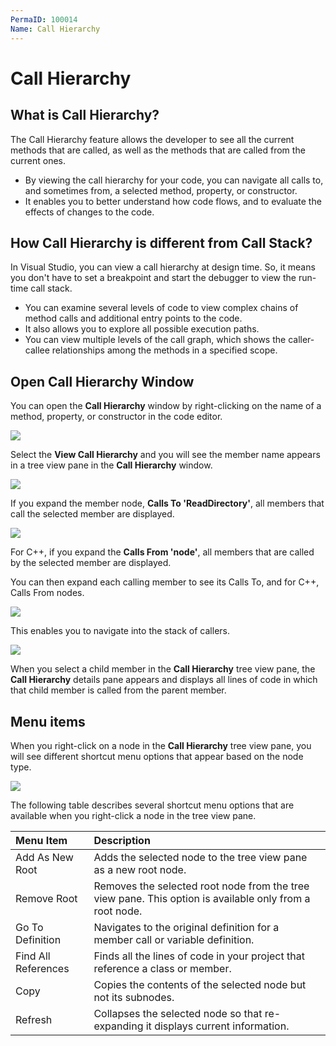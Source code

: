 ```yaml
---
PermaID: 100014
Name: Call Hierarchy
---
```


# Call Hierarchy

## What is Call Hierarchy?

The Call Hierarchy feature allows the developer to see all the current methods that are called, as well as the methods that are called from the current ones.

 - By viewing the call hierarchy for your code, you can navigate all calls to, and sometimes from, a selected method, property, or constructor. 
 - It enables you to better understand how code flows, and to evaluate the effects of changes to the code. 

## How Call Hierarchy is different from Call Stack?

In Visual Studio, you can view a call hierarchy at design time. So, it means you don't have to set a breakpoint and start the debugger to view the run-time call stack. 

 - You can examine several levels of code to view complex chains of method calls and additional entry points to the code. 
 - It also allows you to explore all possible execution paths.
 - You can view multiple levels of the call graph, which shows the caller-callee relationships among the methods in a specified scope.

## Open Call Hierarchy Window

You can open the **Call Hierarchy** window by right-clicking on the name of a method, property, or constructor in the code editor.

<img src="https://raw.githubusercontent.com/zzzprojects/learn-orm/master/tutorials/visual-studio/images/call-hierarchy-1.png">

Select the **View Call Hierarchy** and you will see the member name appears in a tree view pane in the **Call Hierarchy** window. 

<img src="https://raw.githubusercontent.com/zzzprojects/learn-orm/master/tutorials/visual-studio/images/call-hierarchy-2.png">

If you expand the member node, **Calls To 'ReadDirectory'**, all members that call the selected member are displayed. 

<img src="https://raw.githubusercontent.com/zzzprojects/learn-orm/master/tutorials/visual-studio/images/call-hierarchy-3.png">

For C++, if you expand the **Calls From 'node'**, all members that are called by the selected member are displayed.

You can then expand each calling member to see its Calls To, and for C++, Calls From nodes. 

<img src="https://raw.githubusercontent.com/zzzprojects/learn-orm/master/tutorials/visual-studio/images/call-hierarchy-4.png">

This enables you to navigate into the stack of callers.

<img src="https://raw.githubusercontent.com/zzzprojects/learn-orm/master/tutorials/visual-studio/images/call-hierarchy-5.png">

When you select a child member in the **Call Hierarchy** tree view pane, the **Call Hierarchy** details pane appears and displays all lines of code in which that child member is called from the parent member.

## Menu items

When you right-click on a node in the **Call Hierarchy** tree view pane, you will see different shortcut menu options that appear based on the node type.

<img src="https://raw.githubusercontent.com/zzzprojects/learn-orm/master/tutorials/visual-studio/images/call-hierarchy-6.png">


The following table describes several shortcut menu options that are available when you right-click a node in the tree view pane.

| Menu Item           | Description                                                 |
|:--------------------|:------------------------------------------------------------|
| Add As New Root     | Adds the selected node to the tree view pane as a new root node. |
| Remove Root         | Removes the selected root node from the tree view pane. This option is available only from a root node. |
| Go To Definition    | Navigates to the original definition for a member call or variable definition. |
| Find All References | Finds all the lines of code in your project that reference a class or member. |
| Copy                | Copies the contents of the selected node but not its subnodes. |
| Refresh             | Collapses the selected node so that re-expanding it displays current information. |

